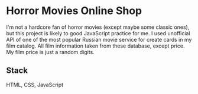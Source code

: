 # Horror Movies Online Shop
I'm not a hardcore fan of horror movies (except maybe some classic ones), but this project is likely to good JavaScript practice for me. I used unofficial API of one of the most popular Russian movie service for create cards in my film catalog. All film information taken from these database, except price. My film price is just a random digits.

## Stack
HTML, CSS, JavaScript
